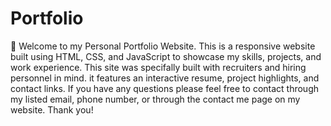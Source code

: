 # Portfolio
💼 Welcome to my Personal Portfolio Website. This is a responsive website built using HTML, CSS, and JavaScript to showcase my skills, projects, and work experience. This site was specifally built with recruiters and hiring personnel in mind. it features an interactive resume, project highlights, and contact links. If you have any questions please feel free to contact through my listed email, phone number, or through the contact me page on my website. Thank you!
